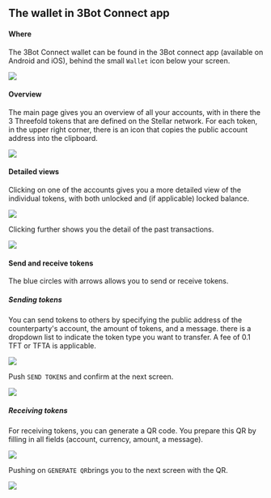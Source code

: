 ## The wallet in 3Bot Connect app

#### Where 
The 3Bot Connect wallet can be found in the 3Bot connect app (available on Android and iOS), behind the small `Wallet` icon below your screen. 

![](./img/wallet_icon.jpg)

#### Overview 
The main page gives you an overview of all your accounts, with in there the 3 Threefold tokens that are defined on the Stellar network. 
For each token, in the upper right corner, there is an icon that copies the public account address into the clipboard.  

![](./img/accounts_overview.PNG)

#### Detailed views
Clicking on one of the accounts gives you a more detailed view of the individual tokens, with both unlocked and (if applicable) locked balance. 

![](./img/acct_detail_locked.PNG)

Clicking further shows you the detail of the past transactions. 

![](./img/last_payments_overview.PNG)

#### Send and receive tokens

The blue circles with arrows allows you to send or receive tokens. 

##### Sending tokens 
You can send tokens to others by specifying the public address of the counterparty's account, the amount of tokens, and a message. there is a dropdown list to indicate the token type you want to transfer. 
A fee of 0.1 TFT or TFTA is applicable. 

![](img/send_tokens.PNG)

Push `SEND TOKENS` and confirm at the next screen. 

![](./img/confirm_trx.PNG)

##### Receiving tokens
For receiving tokens, you can generate a QR code. You prepare this QR by filling in all fields (account, currency, amount, a message). 

![](./img/transfer_receive.PNG)

Pushing on `GENERATE QR`brings you to the next screen with the QR. 

![](./img/receive_qr.PNG)
